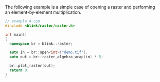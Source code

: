 The following example is a simple case of opening a raster and performing an element-by-element multiplication.

```cpp
// example_4.cpp
#include <blink/raster/raster.h>

int main()
{
  namespace br = blink::raster;

  auto in = br::open<int>("demo.tif");
  auto out = br::raster_algebra_wrap(in) * 5;

  br::plot_raster(out);
  return 0;
}
```